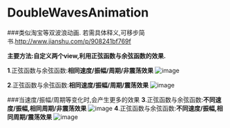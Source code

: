 # DoubleWavesAnimation
###类似淘宝等双波浪动画.
若需具体释义,可移步简书.http://www.jianshu.com/p/908241bf769f

**主要方法:自定义两个view,利用正弦函数与余弦函数的效果.**

**1**.正弦函数与余弦函数:**相同速度/振幅/周期/非震荡效果**
![image](https://github.com/FTCcheV/DoubleWavesAnimation/blob/master/DoubleWavesAnimation/DoubleWavesAnimation/%E7%9B%B8%E5%90%8C%E9%80%9F%E5%BA%A6:%E6%8C%AF%E5%B9%85:%E5%91%A8%E6%9C%9F:%E9%9D%9E%E9%9C%87%E8%8D%A1.gif)

**2**.正弦函数与余弦函数:**相同速度/振幅/周期/震荡效果**
![image](https://github.com/FTCcheV/DoubleWavesAnimation/blob/master/DoubleWavesAnimation/DoubleWavesAnimation/%E7%9B%B8%E5%90%8C%E9%80%9F%E5%BA%A6:%E6%8C%AF%E5%B9%85:%E5%91%A8%E6%9C%9F:%E9%9C%87%E8%8D%A1.gif)

###当速度/振幅/周期等变化时,会产生更多的效果
**3**.正弦函数与余弦函数:**不同速度/振幅,相同周期/非震荡效果**
![image](https://github.com/FTCcheV/DoubleWavesAnimation/blob/master/DoubleWavesAnimation/DoubleWavesAnimation/%E4%B8%8D%E5%90%8C%E9%80%9F%E5%BA%A6:%E6%8C%AF%E5%B9%85%2C%E7%9B%B8%E5%90%8C%E5%91%A8%E6%9C%9F%E9%9D%9E%E9%9C%87%E8%8D%A1.gif)
**4**.正弦函数与余弦函数:**不同速度/振幅,相同周期/震荡效果**
![image](https://github.com/FTCcheV/DoubleWavesAnimation/blob/master/DoubleWavesAnimation/DoubleWavesAnimation/%E4%B8%8D%E5%90%8C%E9%80%9F%E5%BA%A6:%E6%8C%AF%E5%B9%85%2C%E7%9B%B8%E5%90%8C%E5%91%A8%E6%9C%9F:%E9%9C%87%E8%8D%A1.gif)
